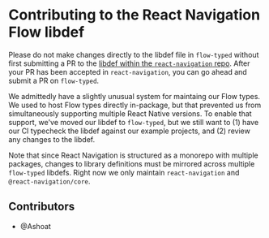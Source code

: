 # Contributing to the React Navigation Flow libdef

Please do not make changes directly to the libdef file in `flow-typed` without first submitting a PR to the [libdef within the `react-navigation` repo](https://github.com/react-navigation/react-navigation/blob/master/flow/react-navigation.js). After your PR has been accepted in `react-navigation`, you can go ahead and submit a PR on `flow-typed`.

We admittedly have a slightly unusual system for maintaing our Flow types. We used to host Flow types directly in-package, but that prevented us from simultaneously supporting multiple React Native versions. To enable that support, we've moved our libdef to `flow-typed`, but we still want to (1) have our CI typecheck the libdef against our example projects, and (2) review any changes to the libdef.

Note that since React Navigation is structured as a monorepo with multiple packages, changes to library definitions must be mirrored across multiple `flow-typed` libdefs. Right now we only maintain `react-navigation` and `@react-navigation/core`.

## Contributors

- @Ashoat

